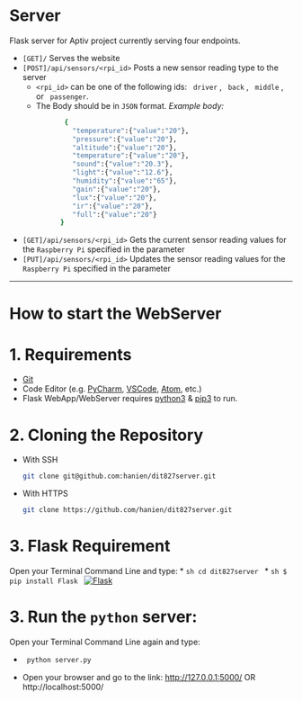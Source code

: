 # Server #
Flask server for Aptiv project currently serving four endpoints.

 - ```[GET]/``` Serves the website
 - ```[POST]/api/sensors/<rpi_id>``` Posts a new sensor reading type to the server
     * ```<rpi_id>``` can be one of the following ids: ``` driver``` , ``` back``` ,  ``` middle``` , or ``` passenger```.
    * The Body should be in ```JSON``` format.
    *Example body:* 
        ```sh
               {
                 "temperature":{"value":"20"},
                 "pressure":{"value":"20"},
                 "altitude":{"value":"20"},
                 "temperature":{"value":"20"},
                 "sound":{"value":"20.3"},
                 "light":{"value":"12.6"},
                 "humidity":{"value":"65"},
                 "gain":{"value":"20"},
                 "lux":{"value":"20"},
                 "ir":{"value":"20"},
                 "full":{"value":"20"}
              }
        ```
 - ```[GET]/api/sensors/<rpi_id>``` Gets the current sensor reading values for the `Raspberry Pi` specified in the parameter
 - ```[PUT]/api/sensors/<rpi_id>``` Updates the sensor reading values for the `Raspberry Pi` specified in the parameter
___

# How to start the WebServer #

# 1. Requirements

* [Git](https://git-scm.com/) 
* Code Editor (e.g. [PyCharm](https://www.jetbrains.com/pycharm/), [VSCode](https://code.visualstudio.com/),  [Atom](https://atom.io/), etc.)
* Flask WebApp/WebServer requires [python3](https://www.python.org/download/releases/3.0/) & [pip3](https://pip.pypa.io/en/stable/) to run.
# 2. Cloning the Repository
* With SSH
    ```bash
    git clone git@github.com:hanien/dit827server.git
    ```
* With HTTPS
    ```bash
    git clone https://github.com/hanien/dit827server.git
    ```
# 3. Flask Requirement
Open your Terminal Command Line and type:
* 
    ```sh
    cd dit827server
    ```
*
    ```sh
    $ pip install Flask
    ```
[![Flask](https://user-images.githubusercontent.com/33482142/70390201-35cd7680-19c9-11ea-8a9b-106eee4dd195.png)](http://flask.palletsprojects.com/en/1.1.x/)

# 3. Run the ```python``` server:
Open your Terminal Command Line again and type:

*
    ```sh
     python server.py
     ```
* Open your browser and go to the link: http://127.0.0.1:5000/ OR http://localhost:5000/

